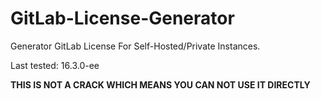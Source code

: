 # GitLab-License-Generator

Generator GitLab License For Self-Hosted/Private Instances.

Last tested: 16.3.0-ee

**THIS IS NOT A CRACK WHICH MEANS YOU CAN NOT USE IT DIRECTLY**
